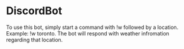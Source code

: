 # DiscordBot
To use this bot, simply start a command with !w followed by a location. Example: !w toronto. The bot will respond with weather infromation regarding that location.